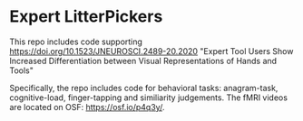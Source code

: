 # Expert LitterPickers

This repo includes code supporting https://doi.org/10.1523/JNEUROSCI.2489-20.2020 "Expert Tool Users Show Increased Differentiation between Visual Representations of Hands and Tools"

Specifically, the repo includes code for behavioral tasks: anagram-task, cognitive-load, finger-tapping and similiarity judgements. 
The fMRI videos are located on OSF: https://osf.io/p4q3y/. 

